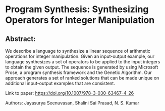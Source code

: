 # Program Synthesis: Synthesizing Operators for Integer Manipulation

## Abstract:
We describe a language to synthesize a linear sequence of arithmetic operations for integer manipulation. Given an input-output example, our language synthesizes a set of operators to be applied to the input integers to obtain the given output. The sequence is generated by using Microsoft Prose, a program synthesis framework and the Genetic Algorithm. Our approach generates a set of ranked solutions that can be made unique on additional input-output examples that are consistent.

Link to paper: https://doi.org/10.1007/978-3-030-63467-4_26

Authors: Jayasurya Seenuvasan, Shalini Sai Prasad, N. S. Kumar
